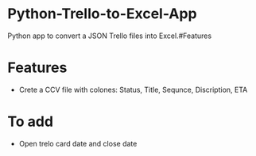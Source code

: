 # Python-Trello-to-Excel-App
Python app to convert a JSON Trello files into Excel.#Features 

# Features 
- Crete a CCV file with colones: Status, Title, Sequnce, Discription, ETA

# To add
- Open trelo card date and close date 
